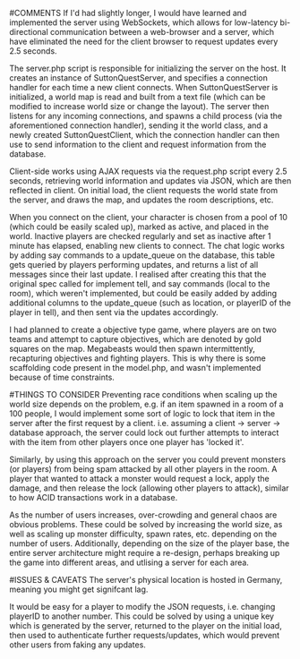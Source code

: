 #COMMENTS
If I'd had slightly longer, I would have learned and implemented the server using WebSockets, which allows for low-latency bi-directional communication between a web-browser and a server, which have eliminated the need for the client browser to request updates every 2.5 seconds.

The server.php script is responsible for initializing the server on the host. It creates an instance of SuttonQuestServer, and specifies  a connection handler for each time a new client connects. When SuttonQuestServer is initialized, a world map is read and built from a text file (which can be modified to increase world size or change the layout). The server then listens for any incoming connections, and spawns a child process (via the aforementioned connection handler), sending it the world class, and a newly created SuttonQuestClient, which the connection handler can then use to send information to the client and request information from the database.

Client-side works using AJAX requests via the request.php script every 2.5 seconds, retrieving world information and updates via JSON, which are then reflected in client. On initial load, the client requests the world state from the server, and draws the map, and updates the room descriptions, etc.

When you connect on the client, your character is chosen from a pool of 10 (which could be easily scaled up), marked as active, and placed in the world. Inactive players are checked regularly and set as inactive after 1 minute has elapsed, enabling new clients to connect. The chat logic works by adding say commands to a update_queue on the database, this table gets queried by players performing updates, and returns a list of all messages since their last update. I realised after creating this that the original spec called for implement tell, and say commands (local to the room), which weren't implemented, but could be easily added by adding additional columns to the update_queue (such as location, or playerID of the player in tell), and then sent via the updates accordingly.

I had planned to create a objective type game, where players are on two teams and attempt to capture objectives, which are denoted by gold squares on the map. Megabeasts would then spawn intermittently, recapturing objectives and fighting players. This is why there is some scaffolding code present in the model.php, and wasn't implemented because of time constraints.

#THINGS TO CONSIDER
Preventing race conditions when scaling up the world size depends on the problem, e.g. if an item spawned in a room of a 100 people, I would implement some sort of logic to lock that item in the server after the first request by a client. i.e. assuming a client -> server -> database approach, the server could lock out further attempts to interact with the item from other players once one player has 'locked it'.

Similarly, by using this approach on the server you could prevent monsters (or players) from being spam attacked by all other players in the room. A player that wanted to attack a monster would request a lock, apply the damage, and then release the lock (allowing other players to attack), similar to how ACID transactions work in a database.

As the number of users increases, over-crowding and general chaos are obvious problems. These could be solved by increasing the world size, as well as scaling up monster difficulty, spawn rates, etc. depending on the number of users. Additionally, depending on the size of the player base, the entire server architecture might require a re-design, perhaps breaking up the game into different areas, and utlising a server for each area.

#ISSUES & CAVEATS
The server's physical location is hosted in Germany, meaning you might get signifcant lag.

It would be easy for a player to modify the JSON requests, i.e. changing playerID to another number. This could be solved by using a unique key which is generated by the server, returned to the player on the initial load, then used to authenticate further requests/updates, which would prevent other users from faking any updates.
